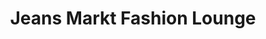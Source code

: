 ---
title: "Jeans Markt Fashion Lounge"
url: /mutlangen/jeans-markt-fashion-lounge/
shop: Kleidung
---